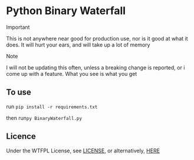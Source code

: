 # Python Binary Waterfall

> [!IMPORTANT]  
> This is not anywhere near good for production use, nor is it good at what it does. It will hurt your ears, and will take up a lot of memory

> [!NOTE]  
> I will not be updating this often, unless a breaking change is reported, or i come up with a feature. What you see is what you get

## To use

run `pip install -r requirements.txt`

then run`py BinaryWaterfall.py`

## Licence

Under the WTFPL License, see [LICENSE](LICENSE), or alternatively, [HERE](http://www.wtfpl.net/about/)